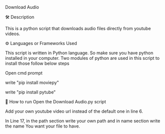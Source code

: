 Download Audio

🛠️ Description

This is a python script that downloads audio files directly from youtube videos.

⚙️ Languages or Frameworks Used

This script is written in Python language. So make sure you have python installed in your computer. Two modules of python are used in this script to install those follow below steps

Open cmd prompt

write "pip install moviepy"

write "pip install pytube"


🌟 How to run
Open the Download Audio.py script

Add your own youtube video url instead of the default one in line 6.

In Line 17, in the path section write your own path and in name section write the name You want your file to have.
